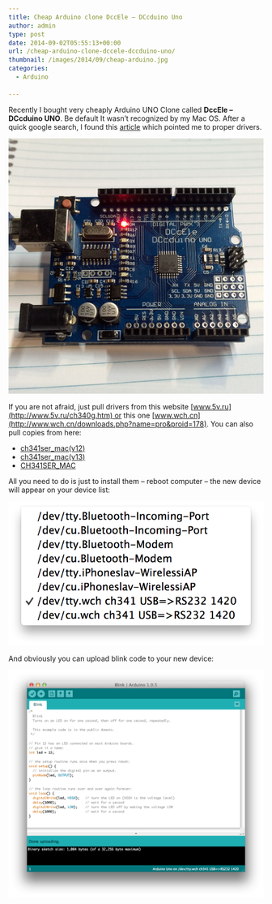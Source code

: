 ```yaml
---
title: Cheap Arduino clone DccEle – DCcduino Uno
author: admin
type: post
date: 2014-09-02T05:55:13+00:00
url: /cheap-arduino-clone-dccele-dccduino-uno/
thumbnail: /images/2014/09/cheap-arduino.jpg
categories:
  - Arduino

---
```

Recently I bought very cheaply Arduino UNO Clone called **DccEle &#8211; DCcduino UNO**. Be default It wasn&#8217;t recognized by my Mac OS. After a quick google search, I found this [article](http://forum.arduino.cc/index.php?topic=261375.0) which pointed me to proper drivers.

<!--more-->

![cheap-arduino](/images/2014/09/cheap-arduino.jpg)

If you are not afraid, just pull drivers from this website [www.5v.ru](http://www.5v.ru/ch340g.htm) or this one [www.wch.cn](http://www.wch.cn/downloads.php?name=pro&proid=178). You can also pull copies from here:

  * [ch341ser_mac(v12)][1] 
  * [ch341ser_mac(v13)][2]
  * [CH341SER_MAC][3]

All you need to do is just to install them &#8211; reboot computer &#8211; the new device will appear on your device list:

![](/images/2014/09/arduino-device.png)

And obviously you can upload blink code to your new device:

![](/images/2014/09/blink.png)

 [1]: http://www.jasinski.us/images/2014/09/ch341ser_macv12.zip
 [2]: http://www.jasinski.us/images/2014/09/ch341ser_macv13.zip
 [3]: http://www.jasinski.us/images/2014/09/CH341SER_MAC.zip